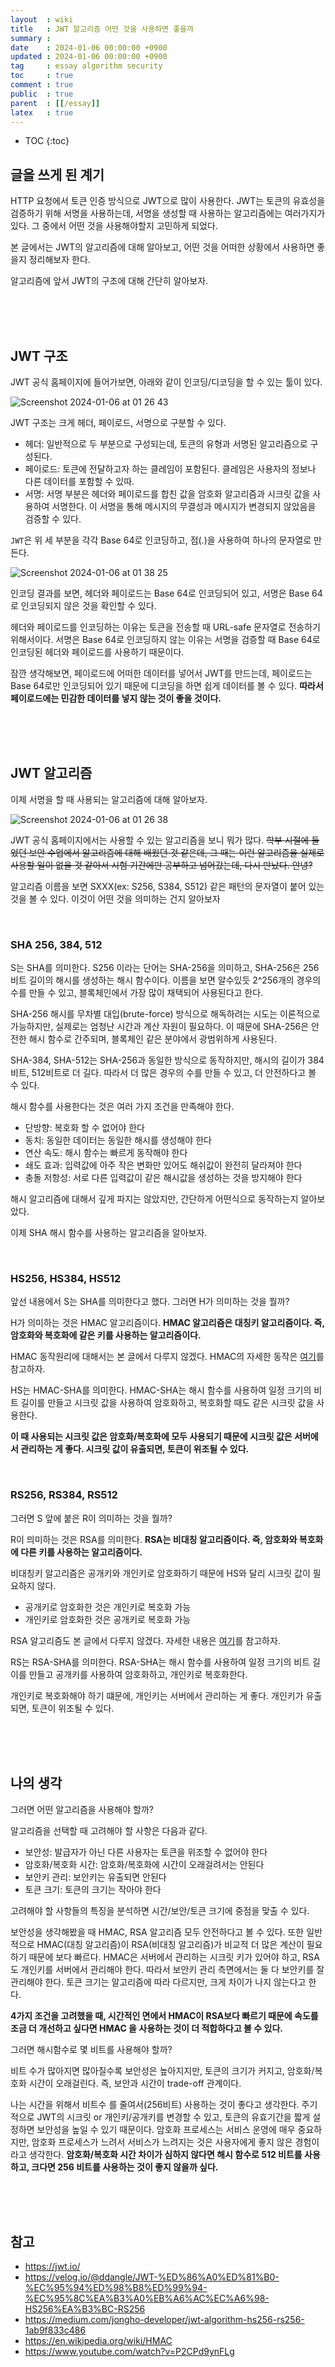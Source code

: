 ```yaml
---
layout  : wiki
title   : JWT 알고리즘 어떤 것을 사용하면 좋을까
summary :
date    : 2024-01-06 00:00:00 +0900
updated : 2024-01-06 00:00:00 +0900
tag     : essay algorithm security
toc     : true
comment : true
public  : true
parent  : [[/essay]]
latex   : true
---
```

* TOC
{:toc}

## 글을 쓰게 된 계기

HTTP 요청에서 토큰 인증 방식으로 JWT으로 많이 사용한다. JWT는 토큰의 유효성을 검증하기 위해 서명을 사용하는데, 서명을 생성할 때 사용하는 알고리즘에는 여러가지가 있다. 그 중에서 어떤 것을 사용해야할지 고민하게 되었다.

본 글에서는 JWT의 알고리즘에 대해 알아보고, 어떤 것을 어떠한 상황에서 사용하면 좋을지 정리해보자 한다.

알고리즘에 앞서 JWT의 구조에 대해 간단히 알아보자.

<br><br><br>

## JWT 구조

JWT 공식 홈페이지에 들어가보면, 아래와 같이 인코딩/디코딩을 할 수 있는 툴이 있다.

![Screenshot 2024-01-06 at 01 26 43](https://github.com/dragonappear/dragonappear.github.io/assets/89398909/bb0d1444-34f8-4f6c-ac69-05f2f5f596dc)

JWT 구조는 크게 헤더, 페이로드, 서명으로 구분할 수 있다.

- 헤더: 일반적으로 두 부분으로 구성되는데, 토큰의 유형과 서명된 알고리즘으로 구성된다.
- 페이로드: 토큰에 전달하고자 하는 클레임이 포함된다. 클레임은 사용자의 정보나 다른 데이터를 포함할 수 있따.
- 서명: 서명 부분은 헤더와 페이로드를 합친 값을 암호화 알고리즘과 시크릿 값을 사용하여 서명한다. 이 서명을 통해 메시지의 무결성과 메시지가 변경되지 않았음을 검증할 수 있다.

`JWT`은 위 세 부분을 각각 Base 64로 인코딩하고, 점(.)을 사용하여 하나의 문자열로 만든다.

![Screenshot 2024-01-06 at 01 38 25](https://github.com/dragonappear/dragonappear.github.io/assets/89398909/0a267051-3bd9-425f-a102-4e44d4d50a44)

인코딩 결과를 보면, 헤더와 페이로드는 Base 64로 인코딩되어 있고, 서명은 Base 64로 인코딩되지 않은 것을 확인할 수 있다.

헤더와 페이로드를 인코딩하는 이유는 토큰을 전송할 때 URL-safe 문자열로 전송하기 위해서이다. 서명은 Base 64로 인코딩하지 않는 이유는 서명을 검증할 때 Base 64로 인코딩된 헤더와 페이로드를 사용하기 때문이다.

잠깐 생각해보면, 페이로드에 어떠한 데이터를 넣어서 JWT를 만드는데, 페이로드는 Base 64로만 인코딩되어 있기 때문에 디코딩을 하면 쉽게 데이터를 볼 수 있다. **따라서 페이로드에는 민감한 데이터를 넣지 않는 것이 좋을 것이다.** 

<br><br><br>

## JWT 알고리즘

이제 서명을 할 때 사용되는 알고리즘에 대해 알아보자.

![Screenshot 2024-01-06 at 01 26 38](https://github.com/dragonappear/dragonappear.github.io/assets/89398909/dab4b169-5ab4-4959-a5f2-b7fafef566e8)

JWT 공식 홈페이지에서는 사용할 수 있는 알고리즘을 보니 뭐가 많다. ~~학부 시절에 들었던 보안 수업에서 알고리즘에 대해 배웠던 것 같은데, 그 때는 이런 알고리즘을 실제로 사용할 일이 없을 것 같아서 시험 기간에만 공부하고 넘어갔는데, 다시 만났다. 안녕?~~

알고리즘 이름을 보면 SXXX(ex: S256, S384, S512) 같은 패턴의 문자열이 붙어 있는 것을 볼 수 있다. 이것이 어떤 것을 의미하는 건지 알아보자

<br>

### SHA 256, 384, 512

S는 SHA를 의미한다. S256 이라는 단어는 SHA-256을 의미하고, SHA-256은 256비트 길이의 해시를 생성하는 해시 함수이다. 이름을 보면 알수있듯 2^256개의 경우의 수를 만들 수 있고, 블록체인에서 가장 많이 채택되어 사용된다고 한다.

SHA-256 해시를 무차별 대입(brute-force) 방식으로 해독하려는 시도는 이론적으로 가능하지만, 실제로는 엄청난 시간과 계산 자원이 필요하다. 이 때문에 SHA-256은 안전한 해시 함수로 간주되며, 블록체인 같은 분야에서 광범위하게 사용된다.

SHA-384, SHA-512는 SHA-256과 동일한 방식으로 동작하지만, 해시의 길이가 384비트, 512비트로 더 길다. 따라서 더 많은 경우의 수를 만들 수 있고, 더 안전하다고 볼 수 있다.

해시 함수를 사용한다는 것은 여러 가지 조건을 만족해야 한다.

- 단방향: 복호화 할 수 없어야 한다
- 동치: 동일한 데이터는 동일한 해시를 생성해야 한다
- 연산 속도: 해시 함수는 빠르게 동작해야 한다
- 쇄도 효과: 입력값에 아주 작은 변화만 있어도 해쉬값이 완전히 달라져야 한다
- 충돌 저항성: 서로 다른 입력값이 같은 해시값을 생성하는 것을 방지해야 한다

해시 알고리즘에 대해서 깊게 파지는 않았지만, 간단하게 어떤식으로 동작하는지 알아보았다.

이제 SHA 해시 함수를 사용하는 알고리즘을 알아보자.

<br>

### HS256, HS384, HS512

앞선 내용에서 S는 SHA를 의미한다고 했다. 그러면 H가 의미하는 것을 뭘까?

H가 의미하는 것은 HMAC 알고리즘이다. **HMAC 알고리즘은 대칭키 알고리즘이다. 즉, 암호화와 복호화에 같은 키를 사용하는 알고리즘이다.**

HMAC 동작원리에 대해서는 본 글에서 다루지 않겠다. HMAC의 자세한 동작은 [여기](https://en.wikipedia.org/wiki/HMAC)를 참고하자.

HS는 HMAC-SHA를 의미한다. HMAC-SHA는 해시 함수를 사용하여 일정 크기의 비트 길이를 만들고 시크릿 값을 사용하여 암호화하고, 복호화할 때도 같은 시크릿 값을 사용한다.

**이 때 사용되는 시크릿 값은 암호화/복호화에 모두 사용되기 때문에 시크릿 값은 서버에서 관리하는 게 좋다. 시크릿 값이 유출되면, 토큰이 위조될 수 있다.**

<br>

### RS256, RS384, RS512

그러면 S 앞에 붙은 R이 의미하는 것을 뭘까?

R이 믜미하는 것은 RSA를 의미한다. **RSA는 비대칭 알고리즘이다. 즉, 암호화와 복호화에 다른 키를 사용하는 알고리즘이다.**

비대칭키 알고리즘은 공개키와 개인키로 암호화하기 때문에 HS와 달리 시크릿 값이 필요하지 않다.

- 공개키로 암호화한 것은 개인키로 복호화 가능
- 개인키로 암호화한 것은 공개키로 복호화 가능

RSA 알고리즘도 본 글에서 다루지 않겠다. 자세한 내용은 [여기](https://en.wikipedia.org/wiki/RSA_(cryptosystem))를 참고하자.

RS는 RSA-SHA를 의미한다. RSA-SHA는 해시 함수를 사용하여 일정 크기의 비트 길이를 만들고 공개키를 사용하여 암호화하고, 개인키로 복호화한다.

개인키로 복호화해야 하기 떄문에, 개인키는 서버에서 관리하는 게 좋다. 개인키가 유출되면, 토큰이 위조될 수 있다.

<br><br><br>

## 나의 생각

그러면 어떤 알고리즘을 사용해야 할까?

알고리즘을 선택할 때 고려해야 할 사항은 다음과 같다.

- 보안성: 발급자가 아닌 다른 사용자는 토큰을 위조할 수 없어야 한다
- 암호화/복호화 시간: 암호화/복호화에 시간이 오래걸려서는 안된다
- 보안키 관리: 보안키는 유출되면 안된다
- 토큰 크기: 토큰의 크기는 작아야 한다

고려해야 할 사항들의 특징을 분석하면 시간/보안/토큰 크기에 중점을 맞출 수 있다.

보안성을 생각해봤을 때 HMAC, RSA 알고리즘 모두 안전하다고 볼 수 있다. 또한 일반적으로 HMAC(대칭 알고리즘)이 RSA(비대칭 알고리즘)가 비교적 더 많은 계산이 필요하기 때문에 보다 빠르다. 
HMAC은 서버에서 관리하는 시크릿 키가 있어야 하고, RSA도 개인키를 서버에서 관리해야 한다. 따라서 보안키 관리 측면에서는 둘 다 보안키를 잘 관리해야 한다. 
토큰 크기는 알고리즘에 따라 다르지만, 크게 차이가 나지 않는다고 한다.

**4가지 조건을 고려했을 때, 시간적인 면에서 HMAC이 RSA보다 빠르기 때문에 속도를 조금 더 개선하고 싶다면 HMAC 을 사용하는 것이 더 적합하다고 볼 수 있다.**

그러면 해시함수로 몇 비트를 사용해야 할까?

비트 수가 많아지면 많아질수록 보안성은 높아지지만, 토큰의 크기가 커지고, 암호화/복호화 시간이 오래걸린다. 즉, 보안과 시간이 trade-off 관계이다.
 
나는 시간을 위해서 비트수 를 줄여서(256비트) 사용하는 것이 좋다고 생각한다. 주기적으로 JWT의 시크릿 or 개인키/공개키를 변경할 수 있고, 토큰의 유효기간을 짧게 설정하면 보안성을 높일 수 있기 때문이다. 암호화 프로세스는 서비스 운영에 매우 중요하지만, 암호화 프로세스가 느려서 서비스가 느려지는 것은 사용자에게 좋지 않은 경험이라고 생각한다.
**암호화/복호화 시간 차이가 심하지 않다면 해시 함수로 512 비트를 사용하고, 크다면 256 비트를 사용하는 것이 좋지 않을까 싶다.**  

<br><br><br>

## 참고

- https://jwt.io/
- https://velog.io/@ddangle/JWT-%ED%86%A0%ED%81%B0-%EC%95%94%ED%98%B8%ED%99%94-%EC%95%8C%EA%B3%A0%EB%A6%AC%EC%A6%98-HS256%EA%B3%BC-RS256
- https://medium.com/jongho-developer/jwt-algorithm-hs256-rs256-1ab9f833c486
- https://en.wikipedia.org/wiki/HMAC
- https://www.youtube.com/watch?v=P2CPd9ynFLg